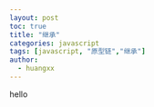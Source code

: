 ```yaml
---
layout: post
toc: true
title: "继承"
categories: javascript
tags: [javascript, "原型链","继承"]
author:
  - huangxx
---
```

hello
